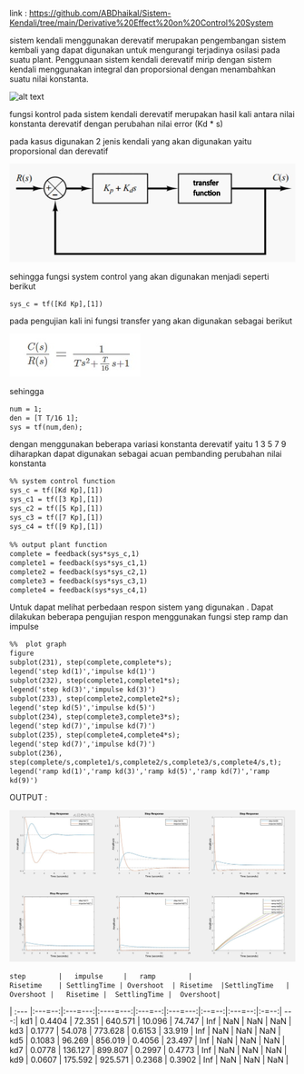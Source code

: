 link : https://github.com/ABDhaikal/Sistem-Kendali/tree/main/Derivative%20Effect%20on%20Control%20System


sistem kendali menggunakan derevatif merupakan pengembangan sistem kembali yang dapat digunakan untuk mengurangi terjadinya osilasi
pada suatu plant. Penggunaan sistem kendali derevatif mirip dengan sistem kendali menggunakan integral dan proporsional dengan menambahkan
suatu nilai konstanta.

![alt text](https://ctms.engin.umich.edu/CTMS/Content/Introduction/Control/PID/figures/feedback_block.png)

fungsi kontrol pada sistem kendali derevatif merupakan hasil kali antara nilai konstanta derevatif dengan perubahan nilai error (Kd * s)

pada kasus digunakan 2 jenis kendali yang akan digunakan yaitu proporsional dan derevatif 

![alt text](/Derivative%20Effect%20on%20Control%20System/kd.jpg)

sehingga fungsi system control yang akan digunakan menjadi seperti berikut

    sys_c = tf([Kd Kp],[1])

pada pengujian kali ini fungsi transfer yang akan digunakan sebagai berikut 

![alt text](/Derivative%20Effect%20on%20Control%20System/fs.jpg)

sehingga 

    num = 1;
    den = [T T/16 1];
    sys = tf(num,den);

dengan menggunakan beberapa variasi konstanta derevatif yaitu 1 3 5 7 9 diharapkan dapat digunakan sebagai acuan pembanding perubahan nilai konstanta

    %% system control function
    sys_c = tf([Kd Kp],[1])
    sys_c1 = tf([3 Kp],[1])
    sys_c2 = tf([5 Kp],[1])
    sys_c3 = tf([7 Kp],[1])
    sys_c4 = tf([9 Kp],[1])

    %% output plant function
    complete = feedback(sys*sys_c,1)
    complete1 = feedback(sys*sys_c1,1)
    complete2 = feedback(sys*sys_c2,1)
    complete3 = feedback(sys*sys_c3,1)
    complete4 = feedback(sys*sys_c4,1)

 Untuk dapat melihat perbedaan respon sistem yang digunakan 
. Dapat dilakukan beberapa pengujian respon menggunakan fungsi step ramp dan impulse 

    
    %%  plot graph
    figure
    subplot(231), step(complete,complete*s); 
    legend('step kd(1)','impulse kd(1)')
    subplot(232), step(complete1,complete1*s);
    legend('step kd(3)','impulse kd(3)')
    subplot(233), step(complete2,complete2*s);
    legend('step kd(5)','impulse kd(5)')
    subplot(234), step(complete3,complete3*s);
    legend('step kd(7)','impulse kd(7)')
    subplot(235), step(complete4,complete4*s);  
    legend('step kd(7)','impulse kd(7)')
    subplot(236), step(complete/s,complete1/s,complete2/s,complete3/s,complete4/s,t); 
    legend('ramp kd(1)','ramp kd(3)','ramp kd(5)','ramp kd(7)','ramp kd(9)')

OUTPUT :


![alt text](/Derivative%20Effect%20on%20Control%20System/grph.jpg)


	step		|	impulse		|	ramp		|
	Risetime	| SettlingTime | Overshoot	| Risetime	|SettlingTime 	| Overshoot |	Risetime |	SettlingTime | 	Overshoot|
| :--- |:---=--:|:---=---:|:----=---:|:---=--:|:---=---:|:--=--:|:---=--:|:-=--:| ---:|
kd1	   | 0.4404	| 72.351  |	640.571	 | 10.096 |	74.747	|   Inf |  NaN	 |  NaN	| NaN |
kd3	   | 0.1777	| 54.078  |	773.628	 | 0.6153 |	33.919	|   Inf	|  NaN	 |  NaN	| NaN |
kd5	   | 0.1083	| 96.269  |	856.019	 | 0.4056 | 23.497	|   Inf	|  NaN	 |  NaN	| NaN |
kd7	   | 0.0778	| 136.127 |	899.807	 | 0.2997 | 0.4773	|   Inf	|  NaN	 |  NaN	| NaN |
kd9	   | 0.0607	| 175.592 |	925.571	 | 0.2368 | 0.3902	|   Inf	|  NaN	 |  NaN	| NaN |

